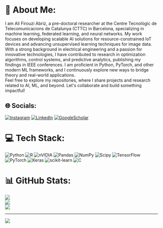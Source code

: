 # 💫 About Me:
I am Ali Firouzi Abriz, a pre-doctoral researcher at the Centre Tecnològic de Telecomunicacions de Catalunya (CTTC) in Barcelona, specializing in machine learning, federated learning, and neural networks. My work focuses on developing scalable AI solutions for resource-constrained IoT devices and advancing unsupervised learning techniques for image data.<br>With a strong background in electrical engineering and a passion for innovative technologies, I have contributed to research in optimization algorithms, control systems, and predictive analytics, publishing my findings in IEEE conferences. I am proficient in Python, PyTorch, and other modern ML frameworks, and I continuously explore new ways to bridge theory and real-world applications.<br>Feel free to explore my repositories, where I share projects and research related to AI, ML, and beyond. Let's collaborate and build something impactful!<br>


## 🌐 Socials:
[![Instagram](https://img.shields.io/badge/Instagram-%23E4405F.svg?logo=Instagram&logoColor=white)](https://instagram.com/Ali_Firouzi) [![LinkedIn](https://img.shields.io/badge/LinkedIn-%230077B5.svg?logo=linkedin&logoColor=white)](https://linkedin.com/in/AliFirouziAbriz) [![GoogleScholar]([https://img.shields.io/badge/LinkedIn-%230077B5.svg?logo=linkedin&logoColor=white)](https://linkedin.com/in/AliFirouziAbriz](https://scholar.google.es/citations?user=dcVIQXoAAAAJ&hl=es&oi=ao)) 

# 💻 Tech Stack:
![Python](https://img.shields.io/badge/python-3670A0?style=for-the-badge&logo=python&logoColor=ffdd54) ![R](https://img.shields.io/badge/r-%23276DC3.svg?style=for-the-badge&logo=r&logoColor=white) ![nVIDIA](https://img.shields.io/badge/cuda-000000.svg?style=for-the-badge&logo=nVIDIA&logoColor=green) ![Pandas](https://img.shields.io/badge/pandas-%23150458.svg?style=for-the-badge&logo=pandas&logoColor=white) ![NumPy](https://img.shields.io/badge/numpy-%23013243.svg?style=for-the-badge&logo=numpy&logoColor=white) ![Scipy](https://img.shields.io/badge/SciPy-%230C55A5.svg?style=for-the-badge&logo=scipy&logoColor=%white) ![TensorFlow](https://img.shields.io/badge/TensorFlow-%23FF6F00.svg?style=for-the-badge&logo=TensorFlow&logoColor=white) ![PyTorch](https://img.shields.io/badge/PyTorch-%23EE4C2C.svg?style=for-the-badge&logo=PyTorch&logoColor=white) ![Keras](https://img.shields.io/badge/Keras-%23D00000.svg?style=for-the-badge&logo=Keras&logoColor=white) ![scikit-learn](https://img.shields.io/badge/scikit--learn-%23F7931E.svg?style=for-the-badge&logo=scikit-learn&logoColor=white) ![C](https://img.shields.io/badge/c-%2300599C.svg?style=for-the-badge&logo=c&logoColor=white)
# 📊 GitHub Stats:
![](https://github-readme-stats.vercel.app/api?username=alifirouzi&theme=dark&hide_border=false&include_all_commits=false&count_private=false)<br/>
![](https://github-readme-streak-stats.herokuapp.com/?user=alifirouzi&theme=dark&hide_border=false)<br/>
![](https://github-readme-stats.vercel.app/api/top-langs/?username=alifirouzi&theme=dark&hide_border=false&include_all_commits=false&count_private=false&layout=compact)

---
[![](https://visitcount.itsvg.in/api?id=alifirouzi&icon=0&color=0)](https://visitcount.itsvg.in)

<!-- Proudly created with GPRM ( https://gprm.itsvg.in ) -->
